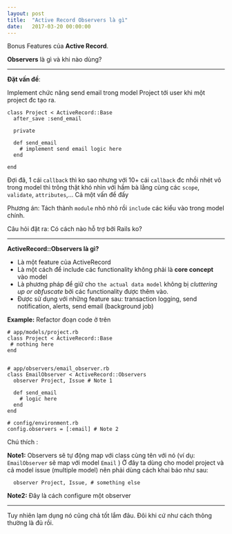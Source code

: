 ```yaml
---
layout: post
title:  "Active Record Observers là gì"
date:   2017-03-20 00:00:00
---
```


Bonus Features của **Active Record**.  

 **Observers** là gì và khi nào dùng?

--- 
**Đặt vấn đề**:

Implement chức năng send email trong model Project tới user khi một project đc tạo ra.

```
class Project < ActiveRecord::Base
  after_save :send_email
  
  private
  
  def send_email
    # implement send email logic here
  end

end

```

Đợi đã, 1 cái `callback` thì ko sao nhưng với 10+ cái `callback` đc nhồi nhét vô trong model thì trông thật khó nhìn với hầm bà lằng cùng các `scope`, `validate`, `attributes`,... Cả một vấn đề đấy

Phương án: Tách thành `module` nhỏ nhỏ rồi `include` các kiểu vào trong model chính.

Câu hỏi đặt ra: Có cách nào hỗ trợ bởi Rails ko?

---

**ActiveRecord::Observers là gì?**

- Là một feature của ActiveRecord
- Là một cách để include các functionality không phải là **core concept** vào model
- Là phương pháp để giữ cho `the actual data model` không bị  *cluttering up or obfuscate* bởi các functionality được thêm vào.
- Được sử dụng với những feature sau: transaction logging, send notification, alerts, send email (background job)


**Example:**  Refactor đoạn code ở trên

```
# app/models/project.rb
class Project < ActiveRecord::Base
 # nothing here
end


# app/observers/email_observer.rb
class EmailObserver < ActiveRecord::Observers
  observer Project, Issue # Note 1
  
  def send_email
    # logic here
  end
end

# config/environment.rb
config.observers = [:email] # Note 2 

```


Chú thích :

 **Note1:** Observers sẽ tự động map với class cùng tên với nó (ví dụ: `EmailObserver` sẽ map với model `Email` )
Ở đây ta dùng cho model project và cả model issue (multiple model)
nên phải dùng cách khai báo như sau:

```
  observer Project, Issue, # something else
```  
**Note2:**  Đây là cách configure một observer 

-----
Tuy nhiên lạm dụng nó cũng chả tốt lắm đâu.
Đôi khi cứ như cách thông thường là đủ rồi.
